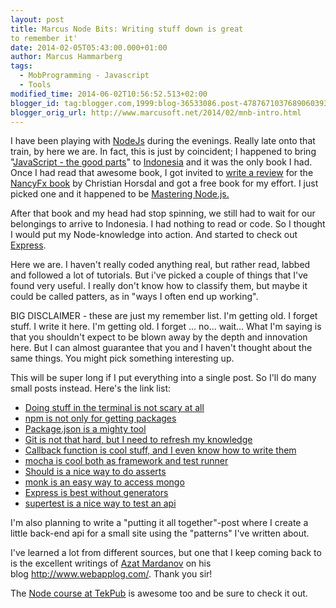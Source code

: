 ```yaml
---
layout: post
title: Marcus Node Bits: Writing stuff down is great
to remember it'
date: 2014-02-05T05:43:00.000+01:00
author: Marcus Hammarberg
tags:
  - MobProgramming - Javascript
  - Tools
modified_time: 2014-06-02T10:56:52.513+02:00
blogger_id: tag:blogger.com,1999:blog-36533086.post-4787671037689060393
blogger_orig_url: http://www.marcusoft.net/2014/02/mnb-intro.html
---
```



<div dir="ltr" style="text-align: left;" trbidi="on">

I have been playing with
<a href="http://nodejs.org/" target="_blank">NodeJs</a> during the
evenings. Really late onto that train, by here we are. In fact, this is
just by coincident; I happened to bring "<a
href="http://www.amazon.com/JavaScript-Good-Parts-Douglas-Crockford/dp/0596517742"
target="_blank">JavaScript - the good parts</a>" to
<a href="http://www.marcusoft.net/2013/06/moving-to-indonesia.html"
target="_blank">Indonesia</a> and it was the only book I had. Once I had
read that awesome book, I got invited to <a
href="http://www.marcusoft.net/2013/12/nancy-fx-now-you-can-read-her-too.html"
target="_blank">write a review</a> for the
<a href="http://www.packtpub.com/nancy-web-development/book"
target="_blank">NancyFx book</a> by Christian Horsdal and got a free
book for my effort. I just picked one and it happened to be
<a href="http://www.packtpub.com/mastering-nodejs/book"
target="_blank">Mastering Node.js.</a>

After that book and my head had stop spinning, we still had to wait for
our belongings to arrive to Indonesia. I had nothing to read or code. So
I thought I would put my Node-knowledge into action. And started to
check out <a href="http://expressjs.com/" target="_blank">Express</a>.

Here we are. I haven't really coded anything real, but rather read,
labbed and followed a lot of tutorials. But i've picked a couple of
things that I've found very useful. I really don't know how to classify
them, but maybe it could be called patters, as in "ways I often end up
working".

BIG DISCLAIMER - these are just my remember list. I'm getting old. I
forget stuff. I write it here. I'm getting old. I forget ... no...
wait... What I'm saying is that you shouldn't expect to be blown away by
the depth and innovation here. But I can almost guarantee that you and I
haven't thought about the same things. You might pick something
interesting up.

This will be super long if I put everything into a single post. So I'll
do many small posts instead. Here's the link list:

-   <a href="http://www.marcusoft.net/2014/02/mnb-terminal.html"
    target="_blank">Doing stuff in the terminal is not scary at all</a>
-   <a href="http://www.marcusoft.net/2014/02/mnb-npm.html"
    target="_blank">npm is not only for getting packages</a>
-   <a href="http://www.marcusoft.net/2014/02/mnb-packagejson.html"
    target="_blank">Package.json is a mighty tool</a>
-   <a href="http://www.marcusoft.net/2014/02/mnb-git.html"
    target="_blank">Git is not that hard, but I need to refresh my
    knowledge</a>
-   <a href="http://www.marcusoft.net/2014/02/mnb-callbacks.html"
    target="_blank">Callback function is cool stuff, and I even know how to
    write them</a>
-   <span
    style="color: #0000ee; text-decoration: underline;"><a href="http://www.marcusoft.net/2014/02/mnb-mocha.html"
    target="_blank">mocha is cool both as framework and test runner</a>
-   <a href="http://www.marcusoft.net/2014/02/mnb-should.html"
    target="_blank">Should is a nice way to do asserts</a>
-   <a href="http://www.marcusoft.net/2014/02/mnb-monk.html"
    target="_blank">monk is an easy way to access mongo</a>
-   <a href="http://www.marcusoft.net/2014/02/mnb-express.html"
    target="_blank">Express is best without generators</a>
-   <a href="http://www.marcusoft.net/2014/02/mnb-supertest.html"
    target="_blank">supertest is a nice way to test an api</a>

I'm also planning to write a "putting it all together"-post where I
create a little back-end api for a small site using the "patterns" I've
written about.

<div>


I've learned a lot from different sources, but one that I keep coming
back to is the excellent writings of
<a href="https://twitter.com/azat_co" target="_blank">Azat Mardanov</a>
on his blog <http://www.webapplog.com/>. Thank you sir!

The <a href="http://tekpub.com/products/node" target="_blank">Node course at
TekPub</a> is awesome too and be sure to check it out.


</div>

</div>
